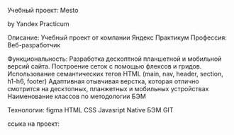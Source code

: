  Учебный проект: Mesto
 
 by Yandex Practicum

Описание: Учебный проект от компании Яндекс Практикум Профессия: Веб-разработчик

Функциональность: Разработка дескоптной планшетной и мобильной версий сайта.
Построение сеток с помощью флексов и гридов.
Использование семантических тегов HTML (main, nav, header, section, h1-h6, footer)
Адаптивная отывчивая верстка, которая отлично смотрится на десктопных, планжетных и мобильных устройствах
Наименование классов по методологии БЭМ 

Технологии:
figma
HTML
CSS 
Javasript Native
БЭМ 
GIT 

ссыка на проект:
